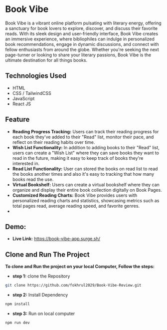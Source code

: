 # Book Vibe

Book Vibe is a vibrant online platform pulsating with literary energy, offering a sanctuary for book lovers to explore, discover, and discuss their favorite reads. With its sleek design and user-friendly interface, Book Vibe creates an immersive experience, where bibliophiles can indulge in personalized book recommendations, engage in dynamic discussions, and connect with fellow enthusiasts from around the globe. Whether you're seeking the next page-turner or looking to share your literary passions, Book Vibe is the ultimate destination for all things books.

## Technologies Used

- HTML
- CSS / TailwindCSS
- JavaScript
- React JS

## Feature

- **Reading Progress Tracking:** Users can track their reading progress for each book they've added to their "Read" list, monitor their pace, and reflect on their reading habits over time.
- **Wish List Functionality:** In addition to adding books to their "Read" list, users can create a "Wish List" where they can save books they want to read in the future, making it easy to keep track of books they're interested in.
- **Read List Functionality:** User can stored the books on read list to read the books another times and also it's easy to tracking that how many books read the use.
- **Virtual Bookshelf:** Users can create a virtual bookshelf where they can organize and display their entire book collection digitally on Book Pages.
- **Customized Reading Charts:** Book Vibe provides users with personalized reading charts and statistics, showcasing metrics such as total pages read, average reading speed, and favorite genres.
-

## Demo:

- **Live Link:** https://book-vibe-app.surge.sh/

## Clone and Run The Project

**To clone and Run the project on your local Computer, Follow the steps:**

- **step 1:** clone the Repository

```bash
git clone https://github.com/fokhrul2029/Book-Vibe-Review.git
```

- **step 2:** Install Dependency

```bash
npm install
```

- **step 3:** Run on local computer

```bash
npm run dev
```
